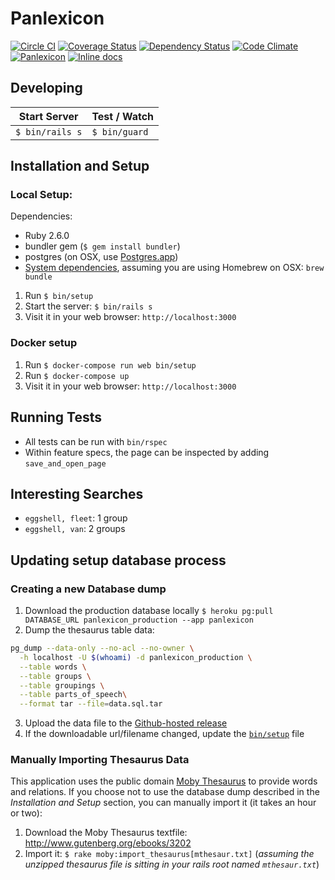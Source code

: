 Panlexicon
==========

[![Circle CI](https://circleci.com/gh/bensheldon/panlexicon-rails.svg?style=shield)](https://circleci.com/gh/bensheldon/panlexicon-rails)
[![Coverage Status](https://coveralls.io/repos/bensheldon/panlexicon-rails/badge.png?branch=master)](https://coveralls.io/r/bensheldon/panlexicon-rails?branch=master)
[![Dependency Status](https://gemnasium.com/bensheldon/panlexicon-rails.png)](https://gemnasium.com/bensheldon/panlexicon-rails)
[![Code Climate](https://codeclimate.com/github/bensheldon/panlexicon-rails.svg)](https://codeclimate.com/github/bensheldon/panlexicon-rails)
[![Panlexicon](http://img.shields.io/badge/words-103,256-blue.svg)](http://panlexicon.com)
[![Inline docs](http://inch-ci.org/github/bensheldon/panlexicon-rails.svg?branch=master)](http://inch-ci.org/github/bensheldon/panlexicon-rails)

Developing
----------

Start Server | Test / Watch
-------------|-----------
`$ bin/rails s` | `$ bin/guard`

Installation and Setup
----------------------

### Local Setup:
Dependencies:
- Ruby 2.6.0
- bundler gem (`$ gem install bundler`)
- postgres (on OSX, use [Postgres.app](http://postgresapp.com/))
- [System dependencies](Brewfile), assuming you are using Homebrew on OSX: `brew bundle`

1. Run `$ bin/setup`
2. Start the server: `$ bin/rails s`
3. Visit it in your web browser: `http://localhost:3000`

### Docker setup
1. Run `$ docker-compose run web bin/setup`
2. Run `$ docker-compose up`
3. Visit it in your web browser: `http://localhost:3000`

Running Tests
-------------

- All tests can be run with `bin/rspec`
- Within feature specs, the page can be inspected by adding `save_and_open_page`

Interesting Searches
--------------------

- `eggshell, fleet`: 1 group
- `eggshell, van`: 2 groups

## Updating setup database process

### Creating a new Database dump

1. Download the production database locally `$ heroku pg:pull DATABASE_URL panlexicon_production --app panlexicon`
2. Dump the thesaurus table data:
  ```bash
  pg_dump --data-only --no-acl --no-owner \
    -h localhost -U $(whoami) -d panlexicon_production \
    --table words \
    --table groups \
    --table groupings \
    --table parts_of_speech\
    --format tar --file=data.sql.tar
  ```
3. Upload the data file to the [Github-hosted release](https://github.com/bensheldon/panlexicon-rails/releases/tag/v1)
4. If the downloadable url/filename changed, update the [`bin/setup`](bin/setup) file

### Manually Importing Thesaurus Data

This application uses the public domain [Moby Thesaurus](http://www.gutenberg.org/ebooks/3202) to provide words and relations. If you choose not to use the database dump described in the _Installation and Setup_ section, you can manually import it (it takes an hour or two):

1. Download the Moby Thesaurus textfile: http://www.gutenberg.org/ebooks/3202
2. Import it: `$ rake moby:import_thesaurus[mthesaur.txt]` (_assuming the unzipped thesaurus file is sitting in your rails root named `mthesaur.txt`_)
